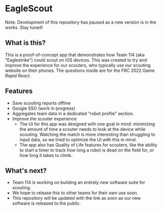 # EagleScout
Note: Development of this repository has paused as a new version is in the works. Stay tuned!

## What is this?
This is a proof-of-concept app that demonstrates how Team 114 (aka "Eaglestrike") could scout on iOS devices. This was created to try and improve the experience for our scouters, who typically use our scouting website on their phones. The questions inside are for the FRC 2022 Game *Rapid React*.


## Features
* Save scouting reports offline
* Google SSO (work in progress)
* Aggregates team data in a dedicated "robot profile" section.
* Improve the scouter experience
    * The UI for this app was designed with one goal in mind: minimizing the amount of time a scouter needs to look at the device while scouting. Watching the match is more interesting than struggling to input data, so we tried to optimize the UI with this in mind.
    * The app also has Quality of Life features for scouters, like the ability to start a timer to track how long a robot is dead on the field for, or how long it takes to climb.
    
## What's next?
* Team 114 is working on building an entirely new software suite for scouting.
* We hope to release this to other teams for their own use soon.
* This repository will be updated with the link as soon as our new software is released to the public.
